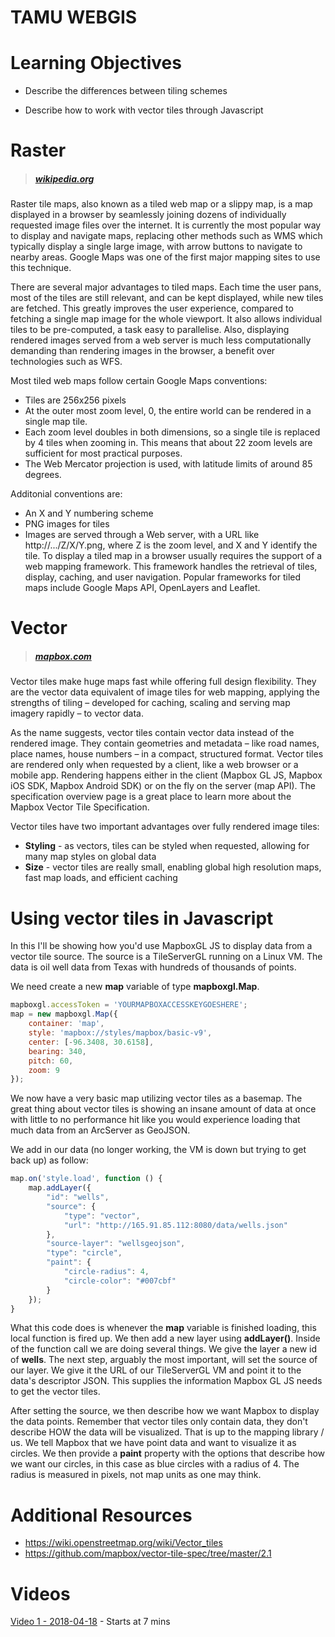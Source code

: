 # TAMU WEBGIS
>

# Learning Objectives
>
<!-- - Describe the differences between tiling schemes
- Describe the consequences of disk thrashing from poor server configuration (disk spinning too much and not being able to serve tiles)
- Describe how to work with vector tiles through javascript -->
- Describe the differences between tiling schemes
<!-- - Describe the consequences of disk thrashing from poor server configuration -->
- Describe how to work with vector tiles through Javascript
# Raster
>##### [wikipedia.org](https://en.wikipedia.org/wiki/Tiled_web_map)
Raster tile maps, also known as a tiled web map or a slippy map, is a map displayed in a browser by seamlessly joining dozens of individually requested image files over the internet. It is currently the most popular way to display and navigate maps, replacing other methods such as WMS which typically display a single large image, with arrow buttons to navigate to nearby areas. Google Maps was one of the first major mapping sites to use this technique.
>
There are several major advantages to tiled maps. Each time the user pans, most of the tiles are still relevant, and can be kept displayed, while new tiles are fetched. This greatly improves the user experience, compared to fetching a single map image for the whole viewport. It also allows individual tiles to be pre-computed, a task easy to parallelise. Also, displaying rendered images served from a web server is much less computationally demanding than rendering images in the browser, a benefit over technologies such as WFS.
>
Most tiled web maps follow certain Google Maps conventions:
>
- Tiles are 256x256 pixels
- At the outer most zoom level, 0, the entire world can be rendered in a single map tile.
- Each zoom level doubles in both dimensions, so a single tile is replaced by 4 tiles when zooming in. This means that about 22 zoom levels are sufficient for most practical purposes.
- The Web Mercator projection is used, with latitude limits of around 85 degrees.
>
Additonial conventions are:
>
- An X and Y numbering scheme
- PNG images for tiles
- Images are served through a Web server, with a URL like http://.../Z/X/Y.png, where Z is the zoom level, and X and Y identify the tile.
To display a tiled map in a browser usually requires the support of a web mapping framework. This framework handles the retrieval of tiles, display, caching, and user navigation. Popular frameworks for tiled maps include Google Maps API, OpenLayers and Leaflet.
# Vector 
>##### [mapbox.com](https://www.mapbox.com/vector-tiles/)
Vector tiles make huge maps fast while offering full design flexibility. They are the vector data equivalent of image tiles for web mapping, applying the strengths of tiling – developed for caching, scaling and serving map imagery rapidly – to vector data.
>
As the name suggests, vector tiles contain vector data instead of the rendered image. They contain geometries and metadata – like road names, place names, house numbers – in a compact, structured format. Vector tiles are rendered only when requested by a client, like a web browser or a mobile app. Rendering happens either in the client (Mapbox GL JS, Mapbox iOS SDK, Mapbox Android SDK) or on the fly on the server (map API). The specification overview page is a great place to learn more about the Mapbox Vector Tile Specification.
>
Vector tiles have two important advantages over fully rendered image tiles:
- **Styling** - as vectors, tiles can be styled when requested, allowing for many map styles on global data
- **Size** - vector tiles are really small, enabling global high resolution maps, fast map loads, and efficient caching

# Using vector tiles in Javascript
In this I'll be showing how you'd use MapboxGL JS to display data from a vector tile source. The source is a TileServerGL running on a Linux VM. The data is oil well data from Texas with hundreds of thousands of points. 
>
We need create a new **map** variable of type **mapboxgl.Map**.
>
```javascript
mapboxgl.accessToken = 'YOURMAPBOXACCESSKEYGOESHERE';
map = new mapboxgl.Map({
    container: 'map',
    style: 'mapbox://styles/mapbox/basic-v9',
    center: [-96.3408, 30.6158],
    bearing: 340,
    pitch: 60,
    zoom: 9
});
```
We now have a very basic map utilizing vector tiles as a basemap. The great thing about vector tiles is showing an insane amount of data at once with little to no performance hit like you would experience loading that much data from an ArcServer as GeoJSON.
>
We add in our data (no longer working, the VM is down but trying to get back up) as follow:
```javascript
map.on('style.load', function () {
    map.addLayer({
        "id": "wells",
        "source": {
            "type": "vector",
            "url": "http://165.91.85.112:8080/data/wells.json"
        },
        "source-layer": "wellsgeojson",
        "type": "circle",
        "paint": {
            "circle-radius": 4,
            "circle-color": "#007cbf"
        }
    });
}
```
What this code does is whenever the **map** variable is finished loading, this local function is fired up. We then add a new layer using **addLayer()**. Inside of the function call we are doing several things. We give the layer a new id of **wells**. The next step, arguably the most important, will set the source of our layer. We give it the URL of our TileServerGL VM and point it to the data's descriptor JSON. This supplies the information Mapbox GL JS needs to get the vector tiles. 
>
After setting the source, we then describe how we want Mapbox to display the data points. Remember that vector tiles only contain data, they don't describe HOW the data will be visualized. That is up to the mapping library / us. We tell Mapbox that we have point data and want to visualize it as circles. We then provide a **paint** property with the options that describe how we want our circles, in this case as blue circles with a radius of 4. The radius is measured in pixels, not map units as one may think.
# Additional Resources
- https://wiki.openstreetmap.org/wiki/Vector_tiles
- https://github.com/mapbox/vector-tile-spec/tree/master/2.1

<!--# Questions
[Set 1](../reviewquestions/34.md)-->

# Videos
[Video 1 - 2018-04-18](https://youtu.be/AeRs0s6hvIs) - Starts at 7 mins
